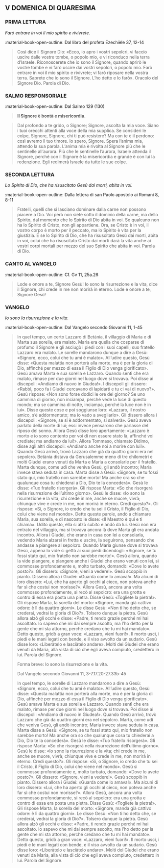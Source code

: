 ## V DOMENICA DI QUARESIMA
> 
### PRIMA LETTURA
*Farò entrare in voi il mio spirito e rivivrete.*

:material-book-open-outline: Dal libro del profeta Ezechièle
37, 12-14

> Così dice il Signore Dio: «Ecco, io apro i vostri sepolcri, vi faccio uscire dalle vostre tombe, o popolo mio, e vi riconduco nella terra d’Israele. Riconoscerete che io sono il Signore, quando aprirò le vostre tombe e vi farò uscire dai vostri sepolcri, o popolo mio. Farò entrare in voi il mio spirito e rivivrete; vi farò riposare nella vostra terra. Saprete che io sono il Signore. L’ho detto e lo farò». Oracolo del Signore Dio. Parola di Dio.
> 
### SALMO RESPONSORIALE
:material-book-open-outline: Dal Salmo 129 (130)

>**Il Signore è bontà e misericordia.**

> Dal profondo a te grido, o Signore;
> Signore, ascolta la mia voce.
> Siano i tuoi orecchi attenti
> alla voce della mia supplica.
> Se consideri le colpe, Signore,
> Signore, chi ti può resistere?
> Ma con te è il perdono:
> così avremo il tuo timore.
> Io spero, Signore.
> Spera l’anima mia,
> attendo la sua parola.
> L’anima mia è rivolta al Signore
> più che le sentinelle all’aurora.
> Più che le sentinelle l’aurora,
> Israele attenda il Signore,
> perché con il Signore è la misericordia
> e grande è con lui la redenzione.
> Egli redimerà Israele
> da tutte le sue colpe.
> 
### SECONDA LETTURA
*Lo Spirito di Dio, che ha risuscitato Gesù dai morti, abita in voi.*

:material-book-open-outline: Dalla lettera di san Paolo apostolo ai Romani
8, 8-11

> Fratelli, quelli che si lasciano dominare dalla carne non possono piacere a Dio. Voi però non siete sotto il dominio della carne, ma dello Spirito, dal momento che lo Spirito di Dio abita in voi. Se qualcuno non ha lo Spirito di Cristo, non gli appartiene. Ora, se Cristo è in voi, il vostro corpo è morto per il peccato, ma lo Spirito è vita per la giustizia. E se lo Spirito di Dio, che ha risuscitato Gesù dai morti, abita in voi, colui che ha risuscitato Cristo dai morti darà la vita anche ai vostri corpi mortali per mezzo del suo Spirito che abita in voi. Parola di Dio.
> 
### CANTO AL VANGELO
:material-book-open-outline: Cf. Gv 11, 25a.26

> Lode e onore a te, Signore Gesù!
> Io sono la risurrezione e la vita, dice il Signore,
> chi crede in me non morirà in eterno.
> Lode e onore a te, Signore Gesù!
> 
### VANGELO
*Io sono la risurrezione e la vita.*

:material-book-open-outline: Dal Vangelo secondo Giovanni
11, 1-45

> In quel tempo, un certo Lazzaro di Betània, il villaggio di Maria e di Marta sua sorella, era malato. Maria era quella che cosparse di profumo il Signore e gli asciugò i piedi con i suoi capelli; suo fratello Lazzaro era malato. Le sorelle mandarono dunque a dire a Gesù: «Signore, ecco, colui che tu ami è malato». All’udire questo, Gesù disse: «Questa malattia non porterà alla morte, ma è per la gloria di Dio, affinché per mezzo di essa il Figlio di Dio venga glorificato». Gesù amava Marta e sua sorella e Lazzaro. Quando sentì che era malato, rimase per due giorni nel luogo dove si trovava. Poi disse ai discepoli: «Andiamo di nuovo in Giudea!». I discepoli gli dissero: «Rabbì, poco fa i Giudei cercavano di lapidarti e tu ci vai di nuovo?». Gesù rispose: «Non sono forse dodici le ore del giorno? Se uno cammina di giorno, non inciampa, perché vede la luce di questo mondo; ma se cammina di notte, inciampa, perché la luce non è in lui». Disse queste cose e poi soggiunse loro: «Lazzaro, il nostro amico, s’è addormentato; ma io vado a svegliarlo». Gli dissero allora i discepoli: «Signore, se si è addormentato, si salverà». Gesù aveva parlato della morte di lui; essi invece pensarono che parlasse del riposo del sonno. Allora Gesù disse loro apertamente: «Lazzaro è morto e io sono contento per voi di non essere stato là, affinché voi crediate; ma andiamo da lui!». Allora Tommaso, chiamato Dìdimo, disse agli altri discepoli: «Andiamo anche noi a morire con lui!». Quando Gesù arrivò, trovò Lazzaro che già da quattro giorni era nel sepolcro. Betània distava da Gerusalemme meno di tre chilometri e molti Giudei erano venuti da Marta e Maria a consolarle per il fratello. Marta dunque, come udì che veniva Gesù, gli andò incontro; Maria invece stava seduta in casa. Marta disse a Gesù: «Signore, se tu fossi stato qui, mio fratello non sarebbe morto! Ma anche ora so che qualunque cosa tu chiederai a Dio, Dio te la concederà». Gesù le disse: «Tuo fratello risorgerà». Gli rispose Marta: «So che risorgerà nella risurrezione dell’ultimo giorno». Gesù le disse: «Io sono la risurrezione e la vita; chi crede in me, anche se muore, vivrà; chiunque vive e crede in me, non morirà in eterno. Credi questo?». Gli rispose: «Sì, o Signore, io credo che tu sei il Cristo, il Figlio di Dio, colui che viene nel mondo». Dette queste parole, andò a chiamare Maria, sua sorella, e di nascosto le disse: «Il Maestro è qui e ti chiama». Udito questo, ella si alzò subito e andò da lui. Gesù non era entrato nel villaggio, ma si trovava ancora là dove Marta gli era andata incontro. Allora i Giudei, che erano in casa con lei a consolarla, vedendo Maria alzarsi in fretta e uscire, la seguirono, pensando che andasse a piangere al sepolcro. Quando Maria giunse dove si trovava Gesù, appena lo vide si gettò ai suoi piedi dicendogli: «Signore, se tu fossi stato qui, mio fratello non sarebbe morto!». Gesù allora, quando la vide piangere, e piangere anche i Giudei che erano venuti con lei, si commosse profondamente e, molto turbato, domandò: «Dove lo avete posto?». Gli dissero: «Signore, vieni a vedere!». Gesù scoppiò in pianto. Dissero allora i Giudei: «Guarda come lo amava!». Ma alcuni di loro dissero: «Lui, che ha aperto gli occhi al cieco, non poteva anche far sì che costui non morisse?». Allora Gesù, ancora una volta commosso profondamente, si recò al sepolcro: era una grotta e contro di essa era posta una pietra. Disse Gesù: «Togliete la pietra!». Gli rispose Marta, la sorella del morto: «Signore, manda già cattivo odore: è lì da quattro giorni». Le disse Gesù: «Non ti ho detto che, se crederai, vedrai la gloria di Dio?». Tolsero dunque la pietra. Gesù allora alzò gli occhi e disse: «Padre, ti rendo grazie perché mi hai ascoltato. Io sapevo che mi dai sempre ascolto, ma l’ho detto per la gente che mi sta attorno, perché credano che tu mi hai mandato». Detto questo, gridò a gran voce: «Lazzaro, vieni fuori!». Il morto uscì, i piedi e le mani legati con bende, e il viso avvolto da un sudario. Gesù disse loro: «Liberàtelo e lasciàtelo andare». Molti dei Giudei che erano venuti da Maria, alla vista di ciò che egli aveva compiuto, credettero in lui. Parola del Signore.
> 
> Forma breve:
> Io sono la risurrezione e la vita.
> 
> Dal Vangelo secondo Giovanni
> 11, 3-7.17.20-27.33b-45
> 
> In quel tempo, le sorelle di Lazzaro mandarono a dire a Gesù: «Signore, ecco, colui che tu ami è malato». All’udire questo, Gesù disse: «Questa malattia non porterà alla morte, ma è per la gloria di Dio, affinché per mezzo di essa il Figlio di Dio venga glorificato». Gesù amava Marta e sua sorella e Lazzaro. Quando sentì che era malato, rimase per due giorni nel luogo dove si trovava. Poi disse ai discepoli: «Andiamo di nuovo in Giudea!». Quando Gesù arrivò, trovò Lazzaro che già da quattro giorni era nel sepolcro. Marta, come udì che veniva Gesù, gli andò incontro; Maria invece stava seduta in casa. Marta disse a Gesù: «Signore, se tu fossi stato qui, mio fratello non sarebbe morto! Ma anche ora so che qualunque cosa tu chiederai a Dio, Dio te la concederà». Gesù le disse: «Tuo fratello risorgerà». Gli rispose Marta: «So che risorgerà nella risurrezione dell’ultimo giorno». Gesù le disse: «Io sono la risurrezione e la vita; chi crede in me, anche se muore, vivrà; chiunque vive e crede in me, non morirà in eterno. Credi questo?». Gli rispose: «Sì, o Signore, io credo che tu sei il Cristo, il Figlio di Dio, colui che viene nel mondo». Gesù si commosse profondamente e, molto turbato, domandò: «Dove lo avete posto?». Gli dissero: «Signore, vieni a vedere!». Gesù scoppiò in pianto. Dissero allora i Giudei: «Guarda come lo amava!». Ma alcuni di loro dissero: «Lui, che ha aperto gli occhi al cieco, non poteva anche far sì che costui non morisse?». Allora Gesù, ancora una volta commosso profondamente, si recò al sepolcro: era una grotta e contro di essa era posta una pietra. Disse Gesù: «Togliete la pietra!». Gli rispose Marta, la sorella del morto: «Signore, manda già cattivo odore: è lì da quattro giorni». Le disse Gesù: «Non ti ho detto che, se crederai, vedrai la gloria di Dio?». Tolsero dunque la pietra. Gesù allora alzò gli occhi e disse: «Padre, ti rendo grazie perché mi hai ascoltato. Io sapevo che mi dai sempre ascolto, ma l’ho detto per la gente che mi sta attorno, perché credano che tu mi hai mandato». Detto questo, gridò a gran voce: «Lazzaro, vieni fuori!». Il morto uscì, i piedi e le mani legati con bende, e il viso avvolto da un sudario. Gesù disse loro: «Liberàtelo e lasciàtelo andare». Molti dei Giudei che erano venuti da Maria, alla vista di ciò che egli aveva compiuto, credettero in lui. Parola del Signore.